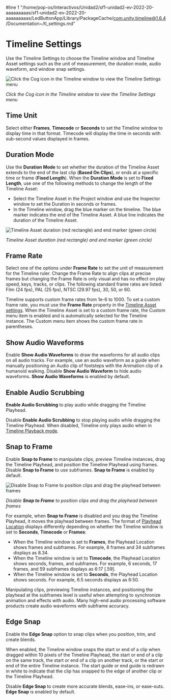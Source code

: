 #line 1 "/home/pop-os/Interactivos/Unidad2/sf1-unidad2-ev-2022-20-aaaaaaaaas/sf1-unidad2-ev-2022-20-aaaaaaaaas/LedButtonApp/Library/PackageCache/com.unity.timeline@1.6.4/Documentation~/tl_settings.md"
# Timeline Settings

Use the Timeline Settings to choose the Timeline window and Timeline Asset settings such as the unit of measurement, the duration mode, audio waveform, and window snap settings.

![Click the Cog icon in the Timeline window to view the Timeline Settings menu](images/timeline_cog_menu.png)

_Click the Cog icon in the Timeline window to view the Timeline Settings menu_

## Time Unit

Select either **Frames**, **Timecode** or **Seconds** to set the Timeline window to display time in that format. Timecode will display the time in seconds with sub-second values displayed in frames.

## Duration Mode

Use the **Duration Mode** to set whether the duration of the Timeline Asset extends to the end of the last clip (**Based On Clips**), or ends at a specific time or frame (**Fixed Length**). When the **Duration Mode** is set to **Fixed Length**, use one of the following methods to change the length of the Timeline Asset:

* Select the Timeline Asset in the Project window and use the Inspector window to set the Duration in seconds or frames.
* In the Timeline window, drag the blue marker on the timeline. The blue marker indicates the end of the Timeline Asset. A blue line indicates the duration of the Timeline Asset.

![Timeline Asset duration (red rectangle) and end marker (green circle)](images/timeline_duration_mode.png)

_Timeline Asset duration (red rectangle) and end marker (green circle)_

## Frame Rate

Select one of the options under **Frame Rate** to set the unit of measurement for the Timeline ruler. Change the Frame Rate to align clips at precise frames but changing the Frame Rate is only visual and has no effect on play speed, keys, tracks, or clips. The following standard frame rates are listed: Film (24 fps), PAL (25 fps), NTSC (29.97 fps), 30, 50, or 60.

Timeline supports custom frame rates from 1e-6 to 1000. To set a custom frame rate, you must use the **Frame Rate** property in the [Timeline Asset settings](insp_tl.md). When the Timeline Asset is set to a custom frame rate, the Custom menu item is enabled and is automatically selected for the Timeline instance. The Custom menu item shows the custom frame rate in parentheses.

## Show Audio Waveforms

Enable **Show Audio Waveforms** to draw the waveforms for all audio clips on all audio tracks. For example, use an audio waveform as a guide when manually positioning an Audio clip of footsteps with the Animation clip of a humanoid walking. Disable **Show Audio Waveform** to hide audio waveforms. **Show Audio Waveforms** is enabled by default.

## Enable Audio Scrubbing

**Enable Audio Scrubbing** to play audio while dragging the Timeline Playhead.

Disable **Enable Audio Scrubbing** to stop playing audio while dragging the Timeline Playhead. When disabled, Timeline only plays audio when in [Timeline Playback mode](tl_play_cntrls.md#playbutton).

## Snap to Frame

Enable **Snap to Frame** to manipulate clips, preview Timeline instances, drag the Timeline Playhead, and position the Timeline Playhead using frames. Disable **Snap to Frame** to use subframes. **Snap to Frame** is enabled by default.

![Disable **Snap to Frame** to position clips and drag the playhead between frames](images/timeline_frames_subframes.png)

_Disable **Snap to Frame** to position clips and drag the playhead between frames_

For example, when **Snap to Frame** is disabled and you drag the Timeline Playhead, it moves the playhead between frames. The format of [Playhead Location](tl_play_cntrls.md#playheadlocation) displays differently depending on whether the Timeline window is set to **Seconds**, **Timecode** or **Frames**:

* When the Timeline window is set to **Frames**, the Playhead Location shows frames and subframes. For example, 8 frames and 34 subframes displays as 8.34.
* When the Timeline window is set to **Timecode**, the Playhead Location shows seconds, frames, and subframes. For example, 6 seconds, 17 frames, and 59 subframes displays as 6:17 [.59].
* When the Timeline window is set to **Seconds**, the Playhead Location shows seconds. For example, 6.5 seconds displays as 6:50.

Manipulating clips, previewing Timeline instances, and positioning the playhead at the subframes level is useful when attempting to synchronize animation and effects with audio. Many high-end audio processing software products create audio waveforms with subframe accuracy.

## Edge Snap

Enable the **Edge Snap** option to snap clips when you position, trim, and create blends.

When enabled, the Timeline window snaps the start or end of a clip when dragged within 10 pixels of the Timeline Playhead, the start or end of a clip on the same track, the start or end of a clip on another track, or the start or end of the entire Timeline instance. The start guide or end guide is redrawn in white to indicate that the clip has snapped to the edge of another clip or the Timeline Playhead.

Disable **Edge Snap** to create more accurate blends, ease-ins, or ease-outs. **Edge Snap** is enabled by default.
